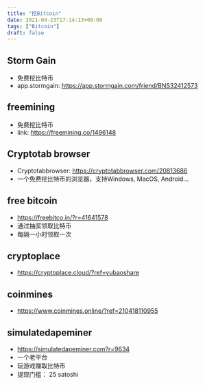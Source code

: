 ```yaml
---
title: "挖Bitcoin"
date: 2021-04-23T17:14:13+09:00
tags: ["Bitcoin"]
draft: false
---
```


## Storm Gain
- 免费挖比特币
- app.stormgain: https://app.stormgain.com/friend/BNS32412573

<!--more-->

## freemining
- 免费挖比特币
- link: https://freemining.co/1496148

## Cryptotab browser
- Cryptotabbrowser: https://cryptotabbrowser.com/20813686
-  一个免费挖比特币的浏览器，支持Windows, MacOS, Android...

## free bitcoin
- https://freebitco.in/?r=41641578
- 通过抽奖领取比特币
- 每隔一小时领取一次

## cryptoplace
- https://cryptoplace.cloud/?ref=yubaoshare

## coinmines
- https://www.coinmines.online/?ref=210418110955

## simulatedapeminer
- https://simulatedapeminer.com?r=9634
- 一个老平台
- 玩游戏赚取比特币
- 提现门槛： 25 satoshi




